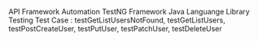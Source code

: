 API Framework Automation
TestNG Framework 
Java Languange
Library Testing
Test Case : testGetListUsersNotFound, testGetListUsers, testPostCreateUser, testPutUser, testPatchUser, testDeleteUser